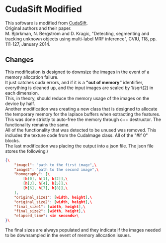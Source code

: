 # CudaSift Modified
This software is modified from [CudaSift](https://github.com/Celebrandil/CudaSift).\
Original authors and their paper.\
M. Björkman, N. Bergström and D. Kragic, "Detecting, segmenting and tracking unknown objects using multi-label MRF inference", CVIU, 118, pp. 111-127, January 2014.

## Changes
This modification is designed to downsize the images in the event of a memory allocation failure.\
It just catches cuda errors, and if it is a **"out of memory"** identiifier, everything is cleaned up, and the input images are scaled by 1/sqrt(2) in each dimension.\
This, in theory, should reduce the memory usage of the images on the device by half.\
Another modification was creating a new class that is designed to allocate the temporary memory for the laplace buffers when extracting the features.\
This was done strictly to auto-free the memory through c++ destructor. The functionality remains the same.\
All of the functionality that was detected to be unused was removed. This includes the texture code from the CudaImage class. All of the "#if 0" blocks.\
The last modification was placing the output into a json file. The json file stores the following.\
```json
{\
    "image1": "path to the first image",\
    "image2": "path to the second image",\
    "homography": [\
        [h[0], h[1], h[2]],\
        [h[3], h[4], h[5]],\
        [h[6], h[7], h[8]],\
    ],
    "original_size1": [width, height],\
    "original_size2": [width, height],\
    "final_size1": [width, height],\
    "final_size2": [width, height],\
    "elapsed_time": <in seconds>\
}\
```
The final sizes are always populated and they indicate if the images needed to be downsampled in the event of memory allocation issues.
    
